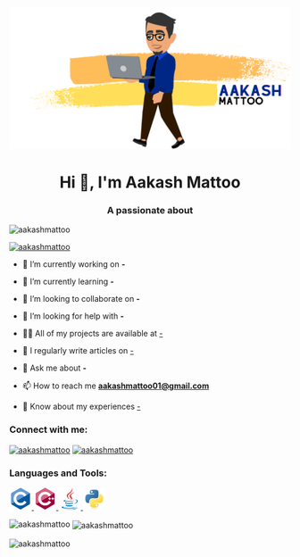 ![Aakash Mattoo](./Aakash.png)
<h1 align="center">Hi 👋, I'm Aakash Mattoo</h1>
<h3 align="center">A passionate about</h3>

<p align="left"> <img src="https://komarev.com/ghpvc/?username=aakashmattoo&label=Profile%20views&color=0e75b6&style=flat" alt="aakashmattoo" /> </p>

<p align="left"> <a href="https://github.com/ryo-ma/github-profile-trophy"><img src="https://github-profile-trophy.vercel.app/?username=aakashmattoo" alt="aakashmattoo" /></a> </p>

- 🔭 I’m currently working on **-**

- 🌱 I’m currently learning **-**

- 👯 I’m looking to collaborate on **-**

- 🤝 I’m looking for help with **-**

- 👨‍💻 All of my projects are available at [-](-)

- 📝 I regularly write articles on [-](-)

- 💬 Ask me about **-**

- 📫 How to reach me **aakashmattoo01@gmail.com**

- 📄 Know about my experiences [-](-)

<h3 align="left">Connect with me:</h3>
<p align="left">
<a href="https://linkedin.com/in/aakashmattoo" target="blank"><img align="center" src="https://raw.githubusercontent.com/rahuldkjain/github-profile-readme-generator/master/src/images/icons/Social/linked-in-alt.svg" alt="aakashmattoo" height="30" width="40" /></a>
<a href="https://instagram.com/aakashmattoo" target="blank"><img align="center" src="https://raw.githubusercontent.com/rahuldkjain/github-profile-readme-generator/master/src/images/icons/Social/instagram.svg" alt="aakashmattoo" height="30" width="40" /></a>
</p>

<h3 align="left">Languages and Tools:</h3>
<p align="left"> <a href="https://www.cprogramming.com/" target="_blank"> <img src="https://raw.githubusercontent.com/devicons/devicon/master/icons/c/c-original.svg" alt="c" width="40" height="40"/> </a> <a href="https://www.w3schools.com/cpp/" target="_blank"> <img src="https://raw.githubusercontent.com/devicons/devicon/master/icons/cplusplus/cplusplus-original.svg" alt="cplusplus" width="40" height="40"/> </a> <a href="https://www.java.com" target="_blank"> <img src="https://raw.githubusercontent.com/devicons/devicon/master/icons/java/java-original.svg" alt="java" width="40" height="40"/> </a> <a href="https://www.python.org" target="_blank"> <img src="https://raw.githubusercontent.com/devicons/devicon/master/icons/python/python-original.svg" alt="python" width="40" height="40"/> </a> </p>

<p><img align="left" src="https://github-readme-stats.vercel.app/api/top-langs?username=aakashmattoo&show_icons=true&locale=en&layout=compact" alt="aakashmattoo" /></p>

<p>&nbsp;<img align="center" src="https://github-readme-stats.vercel.app/api?username=aakashmattoo&show_icons=true&locale=en" alt="aakashmattoo" /></p>

<p><img align="center" src="https://github-readme-streak-stats.herokuapp.com/?user=aakashmattoo&" alt="aakashmattoo" /></p>

